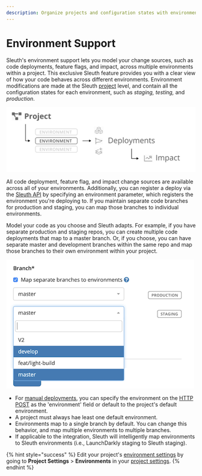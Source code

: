 ```yaml
---
description: Organize projects and configuration states with environments.
---
```


# Environment Support

Sleuth's environment support lets you model your change sources, such as code deployments, feature flags, and impact, across multiple environments within a project. This exclusive Sleuth feature provides you with a clear view of how your code behaves across different environments. Environment modifications are made at the Sleuth [project](projects.md) level, and contain all the configuration states for each environment, such as _staging, testing,_ and _production_.

![](.gitbook/assets/project-env_hierarchy.png)

All code deployment, feature flag, and impact change sources are available across all of your environments. Additionally, you can register a deploy via the [Sleuth API](resources/api-reference.md) by specifying an environment parameter, which registers the environment you're deploying to. If you maintain separate code branches for production and staging, you can map those branches to individual environments. 

Model your code as you choose and Sleuth adapts. For example, if you have separate production and staging repos, you can create multiple code deployments that map to a master branch. Or, if you choose, you can have separate master and development branches within the same repo and map those branches to their own environment within your project. 

![](.gitbook/assets/branch_mapping%20%281%29.png)

* For [manual deployments](resources/api-reference.md#manual-deploy-registration), you can specify the environment on the [HTTP POST](resources/api-reference.md#environment-deploy-registration) as the 'environment' field or default to the project's default environment.
* A project must always hae least one default environment. 
* Environments map to a single branch by default. You can change this behavior, and map multiple environments to multiple branches. 
* If applicable to the integration, Sleuth will intelligently map environments to Sleuth environments \(i.e., LaunchDarkly staging to Sleuth staging\). 

{% hint style="success" %}
Edit your project's [environment settings](settings/project-settings/#environments) by going to **Project Settings** &gt; **Environments** in your [project settings](settings/project-settings/). 
{% endhint %}

